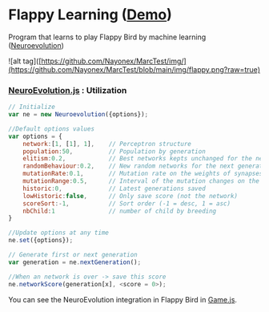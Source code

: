 # Flappy Learning ([Demo](http://nayonex.github.io))

Program that learns to play Flappy Bird by machine learning ([Neuroevolution](http://www.scholarpedia.org/article/Neuroevolution))

![alt tag]([https://github.com/Nayonex/MarcTest/img/](https://github.com/Nayonex/MarcTest/blob/main/img/flappy.png?raw=true)

### [NeuroEvolution.js](https://github.com/Nayonex/MarcTest/blob/main/Neuroevolution.js) : Utilization
```javascript
// Initialize
var ne = new Neuroevolution({options});

//Default options values
var options = {
    network:[1, [1], 1],    // Perceptron structure
    population:50,          // Population by generation
    elitism:0.2,            // Best networks kepts unchanged for the next generation (rate)
    randomBehaviour:0.2,    // New random networks for the next generation (rate)
    mutationRate:0.1,       // Mutation rate on the weights of synapses
    mutationRange:0.5,      // Interval of the mutation changes on the synapse weight
    historic:0,             // Latest generations saved
    lowHistoric:false,      // Only save score (not the network)
    scoreSort:-1,           // Sort order (-1 = desc, 1 = asc)
    nbChild:1               // number of child by breeding
}

//Update options at any time
ne.set({options});

// Generate first or next generation
var generation = ne.nextGeneration();

//When an network is over -> save this score
ne.networkScore(generation[x], <score = 0>);
```

You can see the NeuroEvolution integration in Flappy Bird in [Game.js](https://github.com/Nayonex/MarcTest/blob/main/game.js).
